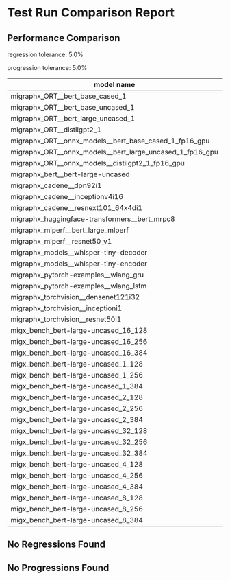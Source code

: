 # Test Run Comparison Report

## Performance Comparison

regression tolerance: 5.0%

progression tolerance: 5.0%

|model name|exit_status|analysis|old_time_ms|new_time_ms|change_ms|percent_change|
|---|---|---|---|---|---|---|
|migraphx_ORT__bert_base_cased_1|PASS|regression|76.0591|93.9268|17.8677|23.49%|
|migraphx_ORT__bert_base_uncased_1|PASS|within tol|77.1963|74.6443|-2.552|-3.31%|
|migraphx_ORT__bert_large_uncased_1|PASS|regression|211.4477|960.973|749.5253|354.47%|
|migraphx_ORT__distilgpt2_1|PASS|progression|32.5201|27.2594|-5.2607|-16.18%|
|migraphx_ORT__onnx_models__bert_base_cased_1_fp16_gpu|Numerics|regression|99.9934|121.6343|21.6409|21.64%|
|migraphx_ORT__onnx_models__bert_large_uncased_1_fp16_gpu|Numerics|regression|258.7148|664.6782|405.9634|156.92%|
|migraphx_ORT__onnx_models__distilgpt2_1_fp16_gpu|Numerics|progression|360.4961|45.424|-315.0721|-87.4%|
|migraphx_bert__bert-large-uncased|PASS|regression|421.017|982.1124|561.0955|133.27%|
|migraphx_cadene__dpn92i1|PASS|within tol|181.0579|188.3194|7.2615|4.01%|
|migraphx_cadene__inceptionv4i16|PASS|within tol|8842.0155|8826.45|-15.5655|-0.18%|
|migraphx_cadene__resnext101_64x4di1|PASS|progression|677.8561|314.4395|-363.4166|-53.61%|
|migraphx_huggingface-transformers__bert_mrpc8|PASS|progression|696.9842|450.1052|-246.8789|-35.42%|
|migraphx_mlperf__bert_large_mlperf|Numerics|progression|554.0199|466.2621|-87.7578|-15.84%|
|migraphx_mlperf__resnet50_v1|PASS|within tol|128.5882|128.4616|-0.1266|-0.1%|
|migraphx_models__whisper-tiny-decoder|PASS|within tol|31.7809|32.187|0.4061|1.28%|
|migraphx_models__whisper-tiny-encoder|Numerics|progression|134.7497|120.2354|-14.5142|-10.77%|
|migraphx_pytorch-examples__wlang_gru|PASS|within tol|67.4765|67.5281|0.0515|0.08%|
|migraphx_pytorch-examples__wlang_lstm|PASS|regression|21.167|24.5943|3.4273|16.19%|
|migraphx_torchvision__densenet121i32|PASS|within tol|2704.9867|2773.4801|68.4935|2.53%|
|migraphx_torchvision__inceptioni1|PASS|within tol|329.3619|314.2074|-15.1545|-4.6%|
|migraphx_torchvision__resnet50i1|PASS|regression|138.6947|146.3294|7.6348|5.5%|
|migx_bench_bert-large-uncased_16_128|PASS|within tol|1675.659|1619.5991|-56.0599|-3.35%|
|migx_bench_bert-large-uncased_16_256|PASS|progression|5745.0328|5238.1989|-506.8339|-8.82%|
|migx_bench_bert-large-uncased_16_384|Numerics|progression|12626.6234|9480.2962|-3146.3273|-24.92%|
|migx_bench_bert-large-uncased_1_128|PASS|regression|165.1038|220.8321|55.7283|33.75%|
|migx_bench_bert-large-uncased_1_256|PASS|regression|306.2243|324.2091|17.9848|5.87%|
|migx_bench_bert-large-uncased_1_384|PASS|progression|381.7424|362.3257|-19.4167|-5.09%|
|migx_bench_bert-large-uncased_2_128|PASS|regression|240.1971|393.9297|153.7325|64.0%|
|migx_bench_bert-large-uncased_2_256|PASS|progression|652.9631|455.1262|-197.8369|-30.3%|
|migx_bench_bert-large-uncased_2_384|PASS|regression|667.1089|866.674|199.5652|29.91%|
|migx_bench_bert-large-uncased_32_128|PASS|progression|5356.0779|4923.311|-432.7669|-8.08%|
|migx_bench_bert-large-uncased_32_256|PASS|regression|13635.9332|14410.9243|774.9911|5.68%|
|migx_bench_bert-large-uncased_32_384|Numerics|within tol|23281.5892|23825.8557|544.2665|2.34%|
|migx_bench_bert-large-uncased_4_128|PASS|progression|488.0407|400.6106|-87.4301|-17.91%|
|migx_bench_bert-large-uncased_4_256|PASS|regression|789.365|844.6714|55.3064|7.01%|
|migx_bench_bert-large-uncased_4_384|PASS|regression|1243.5156|1335.5995|92.0839|7.41%|
|migx_bench_bert-large-uncased_8_128|PASS|within tol|764.8219|771.5889|6.767|0.88%|
|migx_bench_bert-large-uncased_8_256|PASS|regression|1693.1827|1779.7091|86.5264|5.11%|
|migx_bench_bert-large-uncased_8_384|PASS|within tol|3452.7081|3364.2253|-88.4828|-2.56%|

## No Regressions Found

## No Progressions Found

